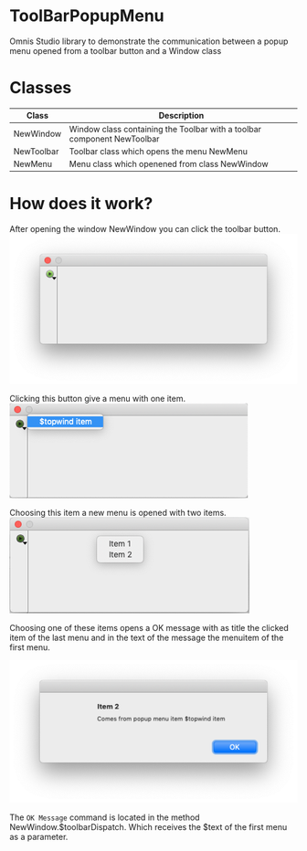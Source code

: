# ToolBarPopupMenu
Omnis Studio library to demonstrate the communication between a popup menu opened from a toolbar button and a Window class

# Classes
| Class | Description |
|-------|-------------|
| NewWindow | Window class containing the Toolbar with a toolbar component NewToolbar |
| NewToolbar | Toolbar class which opens the menu NewMenu
| NewMenu | Menu class which openened from class NewWindow |

# How does it work?
After opening the window NewWindow you can click the toolbar button. 
![NewWindow class](Documentation/Images/NewWindow.png)

Clicking this button give a menu with one item.
![NewWindow class](Documentation/Images/PopupMenuClicked.png)

Choosing this item a new menu is opened with two items.
![NewWindow class](Documentation/Images/PopupList.png)

Choosing one of these items opens a OK message with as title the 
clicked item of the last menu and in the text of the message the menuitem of the first menu. 

![NewWindow class](Documentation/Images/OKMessage.png)

The `OK Message` command is located in the method NewWindow.$toolbarDispatch. Which receives the $text of the first 
menu as a parameter.
